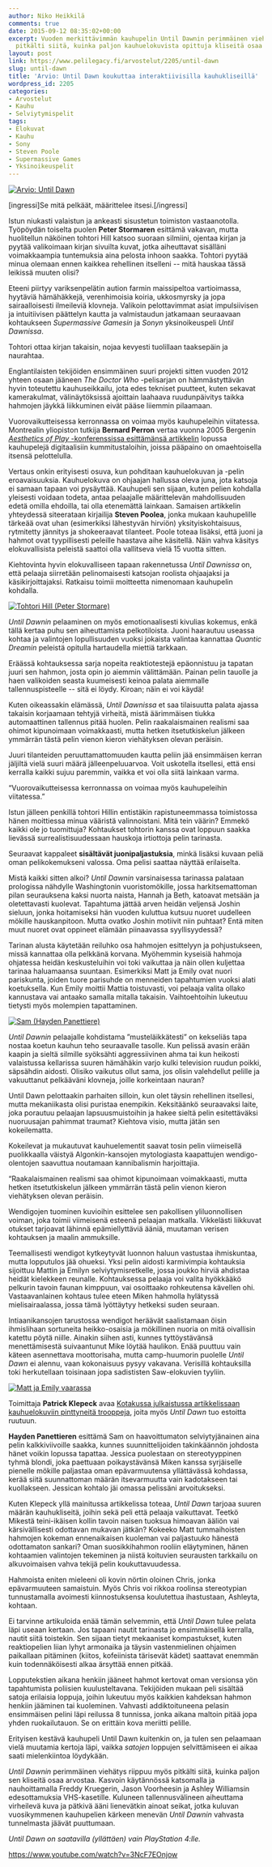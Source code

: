 ```yaml
---
author: Niko Heikkilä
comments: true
date: 2015-09-12 08:35:02+00:00
excerpt: Vuoden merkittävimmän kauhupelin Until Dawnin perimmäinen viehätys riippuu
  pitkälti siitä, kuinka paljon kauhuelokuvista opittuja kliseitä osaa arvostaa.
layout: post
link: https://www.pelilegacy.fi/arvostelut/2205/until-dawn
slug: until-dawn
title: 'Arvio: Until Dawn koukuttaa interaktiivisilla kauhukliseillä'
wordpress_id: 2205
categories:
- Arvostelut
- Kauhu
- Selviytymispelit
tags:
- Elokuvat
- Kauhu
- Sony
- Steven Poole
- Supermassive Games
- Yksinoikeuspelit
---
```


[![Arvio: Until Dawn](http://www.pelilegacy.fi/wp-content/uploads/2015/09/until_dawn.jpg)](http://www.pelilegacy.fi/wp-content/uploads/2015/09/until_dawn.jpg)

[ingressi]Se mitä pelkäät, määrittelee itsesi.[/ingressi]

Istun niukasti valaistun ja ankeasti sisustetun toimiston vastaanotolla. Työpöydän toiselta puolen **Peter Stormaren** esittämä vakavan, mutta huolitellun näköinen tohtori Hill katsoo suoraan silmiini, ojentaa kirjan ja pyytää valikoimaan kirjan sivuilta kuvat, jotka aiheuttavat sisälläni voimakkaampia tuntemuksia aina pelosta inhoon saakka. Tohtori pyytää minua olemaan ennen kaikkea rehellinen itselleni -- mitä hauskaa tässä leikissä muuten olisi?

Eteeni piirtyy variksenpelätin aution farmin maissipeltoa vartioimassa, hyytäviä hämähäkkejä, verenhimoisia koiria, ukkosmyrsky ja jopa sairaalloisesti ilmeileviä klovneja. Valikoin pelottavimmat asiat impulsiivisen ja intuitiivisen päättelyn kautta ja valmistaudun jatkamaan seuraavaan kohtaukseen _Supermassive Gamesin_ ja _Sonyn_ yksinoikeuspeli _Until Dawnissa_.

Tohtori ottaa kirjan takaisin, nojaa kevyesti tuolillaan taaksepäin ja naurahtaa.

Englantilaisten tekijöiden ensimmäinen suuri projekti sitten vuoden 2012 yhteen osaan jääneen _The Doctor Who_ -pelisarjan on hämmästyttävän hyvin toteutettu kauhuseikkailu, jota edes tekniset puutteet, kuten sekavat kamerakulmat, välinäytöksissä ajoittain laahaava ruudunpäivitys taikka hahmojen jäykkä liikkuminen eivät pääse liiemmin pilaamaan.

Vuorovaikutteisessa kerronnassa on voimaa myös kauhupeleihin viitatessa. Montrealin yliopiston tutkija **Bernard Perron** vertaa vuonna 2005 Bergenin [_Aesthetics of Play_ -konferenssissa esittämänsä artikkelin](http://www.aestheticsofplay.org/perron.php) lopussa kauhupelejä digitaalisiin kummitustaloihin, joissa pääpaino on omaehtoisella itsensä pelottelulla.

Vertaus onkin erityisesti osuva, kun pohditaan kauhuelokuvan ja -pelin eroavaisuuksia. Kauhuelokuva on ohjaajan hallussa oleva juna, jota katsoja ei samaan tapaan voi pysäyttää. Kauhupeli sen sijaan, kuten pelien kohdalla yleisesti voidaan todeta, antaa pelaajalle määrittelevän mahdollisuuden edetä omilla ehdoilla, tai olla etenemättä lainkaan. Samaisen artikkelin yhteydessä siteerataan kirjailija **Steven Poolea**, jonka mukaan kauhupelille tärkeää ovat uhan (esimerkiksi lähestyvän hirviön) yksityiskohtaisuus, rytmitetty jännitys ja shokeeraavat tilanteet. Poole toteaa lisäksi, että juoni ja hahmot ovat tyypillisesti peleille haastava aihe käsitellä. Näin vahva käsitys elokuvallisista peleistä saattoi olla vallitseva vielä 15 vuotta sitten.

Kiehtovinta hyvin elokuvalliseen tapaan rakennetussa _Until Dawnissa_ on, että pelaaja siirretään pelinomaisesti katsojan roolista ohjaajaksi ja käsikirjoittajaksi. Ratkaisu toimii moitteetta nimenomaan kauhupelin kohdalla.

[![Tohtori Hill (Peter Stormare)](http://www.pelilegacy.fi/wp-content/uploads/2015/09/tohtori_hill.jpg)](http://www.pelilegacy.fi/wp-content/uploads/2015/09/tohtori_hill.jpg)

_Until Dawnin_ pelaaminen on myös emotionaalisesti kivulias kokemus, enkä tällä kertaa puhu sen aiheuttamista pelkotiloista. Juoni haarautuu useassa kohtaa ja valintojen lopullisuuden vuoksi jokaista valintaa kannattaa _Quantic Dreamin_ peleistä opitulla hartaudella miettiä tarkkaan.

Eräässä kohtauksessa sarja nopeita reaktiotestejä epäonnistuu ja tapatan juuri sen hahmon, josta opin jo aiemmin välittämään. Painan pelin tauolle ja haen valikoiden seasta kuumeisesti keinoa palata aiemmalle tallennuspisteelle -- sitä ei löydy. Kiroan; näin ei voi käydä!

Kuten oikeassakin elämässä, _Until Dawnissa_ et saa tilaisuutta palata ajassa takaisin korjaamaan tehtyjä virheitä, mistä äärimmäisen tiukka automaattinen tallennus pitää huolen. Pelin raakalaismainen realismi saa ohimot kipunoimaan voimakkaasti, mutta hetken itsetutkiskelun jälkeen ymmärrän tästä pelin vienon kieron viehätyksen olevan peräisin.

Juuri tilanteiden peruuttamattomuuden kautta peliin jää ensimmäisen kerran jäljiltä vielä suuri määrä jälleenpeluuarvoa. Voit uskotella itsellesi, että ensi kerralla kaikki sujuu paremmin, vaikka et voi olla siitä lainkaan varma.

<div class="pullquote">“Vuorovaikutteisessa kerronnassa on voimaa myös kauhupeleihin viitatessa.”</div>

Istun jälleen penkillä tohtori Hillin entistäkin rapistuneemmassa toimistossa hänen moittiessa minua vääristä valinnoistani. Mitä tein väärin? Emmekö kaikki ole jo tuomittuja? Kohtaukset tohtorin kanssa ovat loppuun saakka lievässä surrealistisuudessaan hauskoja irtiottoja pelin tarinasta.

Seuraavat kappaleet **sisältävät juonipaljastuksia**, minkä lisäksi kuvaan peliä oman pelikokemukseni valossa. Oma pelisi saattaa näyttää erilaiselta.

Mistä kaikki sitten alkoi? _Until Dawnin_ varsinaisessa tarinassa palataan prologissa nähdylle Washingtonin vuoristomökille, jossa harkitsemattoman pilan seurauksena kaksi nuorta naista, Hannah ja Beth, katoavat metsään ja oletettavasti kuolevat. Tapahtuma jättää arven heidän veljensä Joshin sieluun, jonka hoitamiseksi hän vuoden kuluttua kutsuu nuoret uudelleen mökille hauskanpitoon. Mutta ovatko Joshin motiivit niin puhtaat? Entä miten muut nuoret ovat oppineet elämään piinaavassa syyllisyydessä?

Tarinan alusta käytetään reiluhko osa hahmojen esittelyyn ja pohjustukseen, missä kannattaa olla pelkkänä korvana. Myöhemmin kyseisiä hahmoja ohjatessa heidän keskusteluihin voi toki vaikuttaa ja näin ollen kuljettaa tarinaa haluamaansa suuntaan. Esimerkiksi Matt ja Emily ovat nuori pariskunta, joiden tuore parisuhde on menneiden tapahtumien vuoksi alati koetuksella. Kun Emily moittii Mattia toistuvasti, voi pelaaja valita ollako kannustava vai antaako samalla mitalla takaisin. Vaihtoehtoihin lukeutuu tietysti myös molempien tapattaminen.

[![Sam (Hayden Panettiere)](http://www.pelilegacy.fi/wp-content/uploads/2015/09/sam.jpg)](http://www.pelilegacy.fi/wp-content/uploads/2015/09/sam.jpg)

_Until Dawnin_ pelaajalle kohdistama ”musteläikkätesti” on kekseliäs tapa nostaa koetun kauhun teho seuraavalle tasolle. Kun pelissä avasin erään kaapin ja sieltä silmille syöksähti aggressiivinen ahma tai kun heikosti valaistussa kellarissa suuren hämähäkin varjo kulki television ruudun poikki, säpsähdin aidosti. Olisiko vaikutus ollut sama, jos olisin valehdellut pelille ja vakuuttanut pelkääväni klovneja, joille korkeintaan nauran?

Until Dawn pelottaakin parhaiten silloin, kun olet täysin rehellinen itsellesi, mutta mekaniikasta olisi puristaa enempikin. Keksitäänkö seuraavaksi laite, joka porautuu pelaajan lapsuusmuistoihin ja hakee sieltä pelin esitettäväksi nuoruusajan pahimmat traumat? Kiehtova visio, mutta jätän sen kokeilematta.

Kokeilevat ja mukautuvat kauhuelementit saavat tosin pelin viimeisellä puolikkaalla väistyä Algonkin-kansojen mytologiasta kaapattujen wendigo-olentojen saavuttua noutamaan kannibalismin harjoittajia.

<div class="pullquote">“Raakalaismainen realismi saa ohimot kipunoimaan voimakkaasti, mutta hetken itsetutkiskelun jälkeen ymmärrän tästä pelin vienon kieron viehätyksen olevan peräisin.</div>

Wendigojen tuominen kuvioihin esittelee sen pakollisen yliluonnollisen voiman, joka toimii viimeisenä esteenä pelaajan matkalla. Vikkelästi liikkuvat otukset tarjoavat lähinnä epämiellyttäviä ääniä, muutaman verisen kohtauksen ja maalin ammuksille.

Teemallisesti wendigot kytkeytyvät luonnon haluun vastustaa ihmiskuntaa, mutta lopputulos jää ohueksi. Yksi pelin aidosti karmivimpia kohtauksia sijoittuu Mattin ja Emilyn selviytymisretkelle, jossa joukko hirviä ahdistaa heidät kielekkeen reunalle. Kohtauksessa pelaaja voi valita hyökkääkö pelkurin tavoin faunan kimppuun, vai osoittaako rohkeutensa kävellen ohi. Vastaavanlainen kohtaus tulee eteen Miken hahmolla hylätyssä mielisairaalassa, jossa tämä lyöttäytyy hetkeksi suden seuraan.

Intiaanikansojen tarustossa wendigot heräävät saalistamaan öisin ihmislihaan sortuneita heikko-osaisia ja mökillinen nuoria on mitä oivallisin katettu pöytä niille. Ainakin siihen asti, kunnes tyttöystävänsä menettämisestä suivaantunut Mike löytää haulikon. Enää puuttuu vain käteen asennettava moottorisaha, mutta camp-huumorin puolelle _Until Dawn_ ei alennu, vaan kokonaisuus pysyy vakavana. Verisillä kohtauksilla toki herkutellaan toisinaan jopa sadististen Saw-elokuvien tyyliin.

[![Matt ja Emily vaarassa](http://www.pelilegacy.fi/wp-content/uploads/2015/09/matt_and_emily.jpg)](http://www.pelilegacy.fi/wp-content/uploads/2015/09/matt_and_emily.jpg)

Toimittaja **Patrick Klepeck** avaa [Kotakussa julkaistussa artikkelissaan kauhuelokuviin pinttyneitä trooppeja](http://kotaku.com/how-until-dawn-messes-with-two-of-horror-s-most-overuse-1729817525), joita myös _Until Dawn_ tuo estoitta ruutuun.

**Hayden Panettieren** esittämä Sam on haavoittumaton selviytyjänainen aina pelin kalkkiviivoille saakka, kunnes suunnittelijoiden takinkäännön johdosta hänet voikin lopussa tapattaa. Jessica puolestaan on stereotyyppinen tyhmä blondi, joka paettuaan poikaystävänsä Miken kanssa syrjäiselle pienelle mökille paljastaa oman epävarmuutensa yllättävässä kohdassa, kerää siitä suunnattoman määrän itsevarmuutta vain kadotakseen tai kuollakseen. Jessican kohtalo jäi omassa pelissäni arvoitukseksi.

Kuten Klepeck yllä mainitussa artikkelissa toteaa, _Until Dawn_ tarjoaa suuren määrän kauhukliseitä, joihin sekä peli että pelaaja vaikuttavat. Teetkö Mikestä teini-ikäisen kollin tavoin naisen tuoksua himoavan ääliön vai kärsivällisesti odottavan mukavan jätkän? Kokeeko Matt tummaihoisten hahmojen kokeman ennenaikaisen kuoleman vai paljastuuko hänestä odottamaton sankari? Oman suosikkihahmon rooliin eläytyminen, hänen kohtaamien valintojen tekeminen ja niistä koituvien seurausten tarkkailu on alkuvoimaisen vahva tekijä pelin koukuttavuudessa.

Hahmoista eniten mieleeni oli kovin nörtin oloinen Chris, jonka epävarmuuteen samaistuin. Myös Chris voi rikkoa roolinsa stereotypian tunnustamalla avoimesti kiinnostuksensa koulutettua ihastustaan, Ashleyta, kohtaan.

Ei tarvinne artikuloida enää tämän selvemmin, että _Until Dawn_ tulee pelata läpi useaan kertaan. Jos tapaani nautit tarinasta jo ensimmäisellä kerralla, nautit siitä toistekin. Sen sijaan tietyt mekaaniset kompastukset, kuten reaktiopelien liian lyhyt armonaika ja täysin vastenmielinen ohjaimen paikallaan pitäminen (kiitos, kofeiinista tärisevät kädet) saattavat enemmän kuin todennäköisesti alkaa ärsyttää ennen pitkää.

Lopputekstien aikana henkiin jääneet hahmot kertovat oman versionsa yön tapahtumista poliisien kuulusteltavana. Tekijöiden mukaan peli sisältää satoja erilaisia loppuja, joihin lukeutuu myös kaikkien kahdeksan hahmon henkiin jääminen tai kuoleminen. Vahvasti addiktoituneena pelasin ensimmäisen pelini läpi reilussa 8 tunnissa, jonka aikana maltoin pitää jopa yhden ruokailutauon. Se on erittäin kova meriitti pelille.

Erityisen kestävä kauhupeli Until Dawn kuitenkin on, ja tulen sen pelaamaan vielä muutamia kertoja läpi, vaikka _satojen_ loppujen selvittämiseen ei aikaa saati mielenkiintoa löydykään.

_Until Dawnin_ perimmäinen viehätys riippuu myös pitkälti siitä, kuinka paljon sen kliseitä osaa arvostaa. Kasvoin käytännössä katsomalla ja nauhoittamalla Freddy Kruegerin, Jason Voorheesin ja Ashley Williamsin edesottamuksia VHS-kasetille. Kuluneen tallennusvälineen aiheuttama virheilevä kuva ja pätkivä ääni lienevätkin ainoat seikat, jotka kuluvan vuosikymmenen kauhupelien kärkeen menevän _Until Dawnin_ vahvasta tunnelmasta jäävät puuttumaan.

_Until Dawn on saatavilla (yllättäen) vain PlayStation 4:lle._

https://www.youtube.com/watch?v=3NcF7EOnjow
